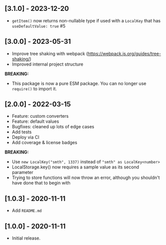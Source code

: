 ## [3.1.0] - 2023-12-20

- `getItem()` now returns non-nullable type if used with a `LocalKey` that has `useDefaultValue: true` #5

## [3.0.0] - 2023-05-31

- Improve tree shaking with webpack (https://webpack.js.org/guides/tree-shaking/)
- Improved internal project structure

**BREAKING:**

- This package is now a pure ESM package. You can no longer use `require()` to import it.

## [2.0.0] - 2022-03-15

- Feature: custom converters
- Feature: default values
- Bugfixes: cleaned up lots of edge cases
- Add tests
- Deploy via CI
- Add coverage & license badges

**BREAKING:**

- Use `new LocalKey("smth", 1337)` instead of `"smth" as LocalKey<number>`
- LocalStorage.key() now requires a sample value as its second parameter
- Trying to store functions will now throw an error, although you shouldn't have done that to begin with

## [1.0.3] - 2020-11-11

- Add `README.md`

## [1.0.0] - 2020-11-11

- Initial release.
